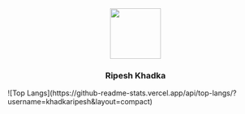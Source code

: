 <div id="header" align="center">
  <img src="https://media.giphy.com/media/M9gbBd9nbDrOTu1Mqx/giphy.gif" width="100"/>
  <h3>Ripesh Khadka</h3>
</div>
![Top Langs](https://github-readme-stats.vercel.app/api/top-langs/?username=khadkaripesh&layout=compact)
